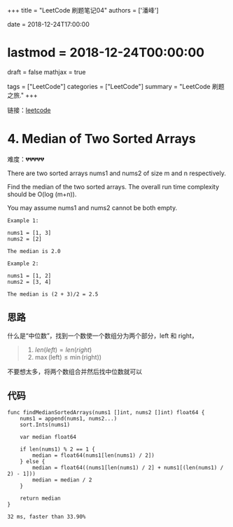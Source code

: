 +++
title = "LeetCode 刷题笔记04"
authors = ['潘峰']

date = 2018-12-24T17:00:00 
# lastmod = 2018-12-24T00:00:00 

draft = false
mathjax = true

tags = ["LeetCode"]
categories = ["LeetCode"]
summary = "LeetCode 刷题之旅."
+++

链接：[leetcode](https://leetcode.com/problemset/all/)

# 4. Median of Two Sorted Arrays

难度：:broken_heart::broken_heart::broken_heart::broken_heart::broken_heart:

There are two sorted arrays nums1 and nums2 of size m and n respectively.

Find the median of the two sorted arrays. The overall run time complexity should be O(log (m+n)).

You may assume nums1 and nums2 cannot be both empty.

```
Example 1:

nums1 = [1, 3]
nums2 = [2]

The median is 2.0
```

```
Example 2:

nums1 = [1, 2]
nums2 = [3, 4]

The median is (2 + 3)/2 = 2.5
```


## 思路

什么是“中位数”，找到一个数使一个数组分为两个部分，left 和 right，

> 1. $len(left)=len(right)$
> 2. $\max(\text{left}) \leq \min(\text{right}))$

不要想太多，将两个数组合并然后找中位数就可以



## 代码
```
func findMedianSortedArrays(nums1 []int, nums2 []int) float64 {
    nums1 = append(nums1, nums2...)
    sort.Ints(nums1)
    
    var median float64
    
    if len(nums1) % 2 == 1 {
        median = float64(nums1[len(nums1) / 2])
    } else {
        median = float64((nums1[len(nums1) / 2] + nums1[(len(nums1) / 2) - 1]))
        median = median / 2
    }
    
    return median
}
```

```
32 ms, faster than 33.90%
```

